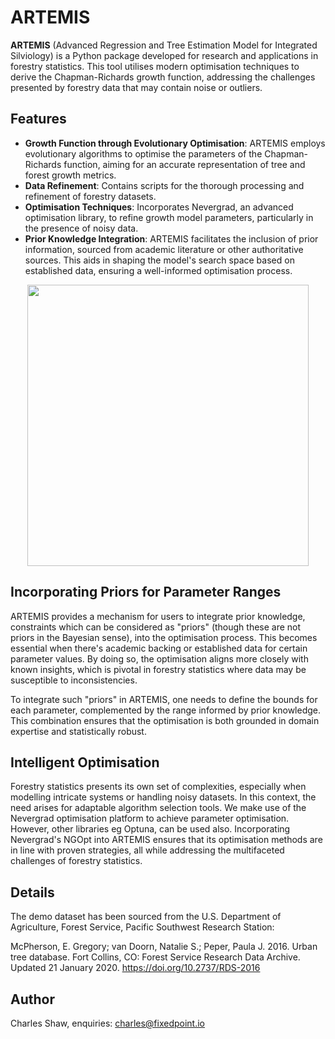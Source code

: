 # ARTEMIS

**ARTEMIS** (Advanced Regression and Tree Estimation Model for Integrated Silviology) is a Python package developed for research and applications in forestry statistics. This tool utilises modern optimisation techniques to derive the Chapman-Richards growth function, addressing the challenges presented by forestry data that may contain noise or outliers.

## Features

- **Growth Function through Evolutionary Optimisation**: ARTEMIS employs evolutionary algorithms to optimise the parameters of the Chapman-Richards function, aiming for an accurate representation of tree and forest growth metrics.
- **Data Refinement**: Contains scripts for the thorough processing and refinement of forestry datasets.
- **Optimisation Techniques**: Incorporates Nevergrad, an advanced optimisation library, to refine growth model parameters, particularly in the presence of noisy data.
- **Prior Knowledge Integration**: ARTEMIS facilitates the inclusion of prior information, sourced from academic literature or other authoritative sources. This aids in shaping the model's search space based on established data, ensuring a well-informed optimisation process.

<p align="center">
  <img width="450" src="https://github.com/fixedpointexperimental/Artemis/blob/main/images/3d.png">
</p>

## Incorporating Priors for Parameter Ranges

ARTEMIS provides a mechanism for users to integrate prior knowledge, constraints which can be considered as "priors" (though these are not priors in the Bayesian sense), into the optimisation process. This becomes essential when there's academic backing or established data for certain parameter values. By doing so, the optimisation aligns more closely with known insights, which is pivotal in forestry statistics where data may be susceptible to inconsistencies.

To integrate such "priors" in ARTEMIS, one needs to define the bounds for each parameter, complemented by the range informed by prior knowledge. This combination ensures that the optimisation is both grounded in domain expertise and statistically robust.

## Intelligent Optimisation

Forestry statistics presents its own set of complexities, especially when modelling intricate systems or handling noisy datasets. In this context, the need arises for adaptable algorithm selection tools. We make use of the Nevergrad optimisation platform to achieve parameter optimisation. However, other libraries eg Optuna, can be used also. Incorporating Nevergrad's NGOpt into ARTEMIS ensures that its optimisation methods are in line with proven strategies, all while addressing the multifaceted challenges of forestry statistics. 

## Details

The demo dataset has been sourced from the U.S. Department of Agriculture, Forest Service, Pacific Southwest Research Station:

McPherson, E. Gregory; van Doorn, Natalie S.; Peper, Paula J. 2016. Urban tree database. Fort Collins, CO: Forest Service Research Data Archive. Updated 21 January 2020. https://doi.org/10.2737/RDS-2016

## Author

Charles Shaw, enquiries: charles@fixedpoint.io
